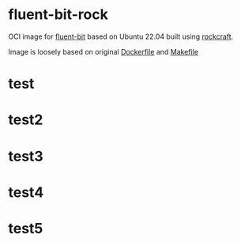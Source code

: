 # fluent-bit-rock
OCI image for [fluent-bit](https://github.com/fluent/fluent-bit) based on Ubuntu 22.04 built using [rockcraft](https://github.com/canonical/rockcraft). 

Image is loosely based on original [Dockerfile](https://github.com/fluent/fluent-bit/blob/master/dockerfiles/Dockerfile)
 and  [Makefile](https://github.com/fluent/fluent-bit/tree/master/cmake)

# test
# test2
# test3
# test4
# test5
